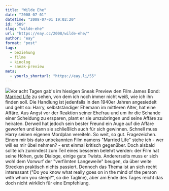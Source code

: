 ```yaml
---
title: "Wilde Ehe"
date: "2008-07-01"
datetime: "2008-07-01 19:02:20"
id: "589"
slug: "wilde-ehe"
url: "https://eay.cc/2008/wilde-ehe/"
author: "eay"
format: "post"
tags:
  - beziehung
  - filme
  - kinolog
  - sneak-preview
meta:
  - yourls_shorturl: "https://eay.li/55"
---
```


![](/uploads/2008/marriedlife.jpg)Vor acht Tagen gab's im hiesigen Sneak Preview den Film James Bond: [Married Life](http://www.imdb.com/title/tt0804505/) zu sehen, von dem ich noch immer nicht weiß, wie ich ihn finden soll. Die Handlung ist jedenfalls in den 1940er Jahren angesiedelt und geht so: Harry, selbstständiger Ehemann im mittleren Alter, hat eine Affäre. Aus Angst vor der Reaktion seiner Ehefrau und um ihr die Schande einer Scheidung zu ersparen, plant er sie umzubringen und seine Affäre zu heiraten. Derweil hat jedoch sein bester Freund ein Auge auf die Affäre geworfen und kann sie schließlich auch für sich gewinnen. Schnell muss Harry seinen eigenen Mordplan vereiteln. So weit, so gut. Fragezeichen. Einem mir bis dato unbekannten Film namens "Married Life" stehe ich - wer will es mir übel nehmen? - erst einmal kritisch gegenüber. Doch alsbald sollte ich zumindest zum Teil eines besseren belehrt werden: der Film hat seine Höhen, gute Dialoge, einige gute Twists. Andererseits muss er sich wohl dem Vorwurf der "verfilmten Langeweile" beugen, da über weite Strecken praktisch nichts passiert. Dennoch das Thema ist an sich recht interessant ("Do you know what really goes on in the mind of the person with whom you sleep?", so die Tagline), aber am Ende des Tages reicht das doch nicht wirklich für eine Empfehlung.
